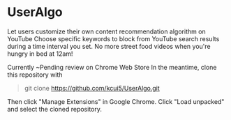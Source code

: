 # UserAlgo
Let users customize their own content recommendation algorithm on YouTube
Choose specific keywords to block from YouTube search results during a time interval you set. No more street food videos when you're hungry in bed at 12am!

Currently ~Pending review on Chrome Web Store
In the meantime, clone this repository with
> git clone https://github.com/kcui5/UserAlgo.git

Then click "Manage Extensions" in Google Chrome. Click "Load unpacked" and select the cloned repository.
